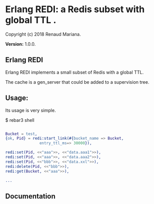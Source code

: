

# Erlang REDI: a Redis subset with global TTL . #

Copyright (c) 2018 Renaud Mariana.

__Version:__ 1.0.0.

## Erlang REDI

Erlang REDI implements a small subset of Redis with a global TTL.

The cache is a gen_server that could be added to a supervision tree.

Usage:
------

Its usage is very simple.

$ rebar3 shell

```erlang

Bucket = test,
{ok, Pid} = redi:start_link(#{bucket_name => Bucket,
		       entry_ttl_ms=> 30000}),

redi:set(Pid, <<"aaa">>, <<"data.aaa1">>), 
redi:set(Pid, <<"aaa">>, <<"data.aaa2">>), 
redi:set(Pid, <<"bbb">>, <<"data.xxl">>),
redi:delete(Pid, <<"bbb">>),
redi:get(Bucket, <<"aaa">>),

...
```

## Documentation


